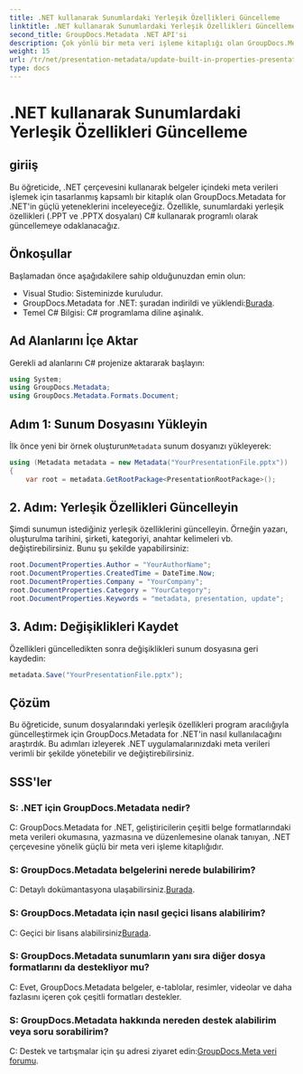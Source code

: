 ```yaml
---
title: .NET kullanarak Sunumlardaki Yerleşik Özellikleri Güncelleme
linktitle: .NET kullanarak Sunumlardaki Yerleşik Özellikleri Güncelleme
second_title: GroupDocs.Metadata .NET API'si
description: Çok yönlü bir meta veri işleme kitaplığı olan GroupDocs.Metadata ile .NET kullanarak sunumlardaki yerleşik özellikleri nasıl güncelleyeceğinizi öğrenin.
weight: 15
url: /tr/net/presentation-metadata/update-built-in-properties-presentations/
type: docs
---
```

# .NET kullanarak Sunumlardaki Yerleşik Özellikleri Güncelleme

## giriiş
Bu öğreticide, .NET çerçevesini kullanarak belgeler içindeki meta verileri işlemek için tasarlanmış kapsamlı bir kitaplık olan GroupDocs.Metadata for .NET'in güçlü yeteneklerini inceleyeceğiz. Özellikle, sunumlardaki yerleşik özellikleri (.PPT ve .PPTX dosyaları) C# kullanarak programlı olarak güncellemeye odaklanacağız.
## Önkoşullar
Başlamadan önce aşağıdakilere sahip olduğunuzdan emin olun:
- Visual Studio: Sisteminizde kuruludur.
-  GroupDocs.Metadata for .NET: şuradan indirildi ve yüklendi:[Burada](https://releases.groupdocs.com/metadata/net/).
- Temel C# Bilgisi: C# programlama diline aşinalık.

## Ad Alanlarını İçe Aktar
Gerekli ad alanlarını C# projenize aktararak başlayın:
```csharp
using System;
using GroupDocs.Metadata;
using GroupDocs.Metadata.Formats.Document;
```
## Adım 1: Sunum Dosyasını Yükleyin
 İlk önce yeni bir örnek oluşturun`Metadata` sunum dosyanızı yükleyerek:
```csharp
using (Metadata metadata = new Metadata("YourPresentationFile.pptx"))
{
    var root = metadata.GetRootPackage<PresentationRootPackage>();
```
## 2. Adım: Yerleşik Özellikleri Güncelleyin
Şimdi sunumun istediğiniz yerleşik özelliklerini güncelleyin. Örneğin yazarı, oluşturulma tarihini, şirketi, kategoriyi, anahtar kelimeleri vb. değiştirebilirsiniz. Bunu şu şekilde yapabilirsiniz:
```csharp
root.DocumentProperties.Author = "YourAuthorName";
root.DocumentProperties.CreatedTime = DateTime.Now;
root.DocumentProperties.Company = "YourCompany";
root.DocumentProperties.Category = "YourCategory";
root.DocumentProperties.Keywords = "metadata, presentation, update";
```
## 3. Adım: Değişiklikleri Kaydet
Özellikleri güncelledikten sonra değişiklikleri sunum dosyasına geri kaydedin:
```csharp
metadata.Save("YourPresentationFile.pptx");
```

## Çözüm
Bu öğreticide, sunum dosyalarındaki yerleşik özellikleri program aracılığıyla güncelleştirmek için GroupDocs.Metadata for .NET'in nasıl kullanılacağını araştırdık. Bu adımları izleyerek .NET uygulamalarınızdaki meta verileri verimli bir şekilde yönetebilir ve değiştirebilirsiniz.

## SSS'ler
### S: .NET için GroupDocs.Metadata nedir?
C: GroupDocs.Metadata for .NET, geliştiricilerin çeşitli belge formatlarındaki meta verileri okumasına, yazmasına ve düzenlemesine olanak tanıyan, .NET çerçevesine yönelik güçlü bir meta veri işleme kitaplığıdır.
### S: GroupDocs.Metadata belgelerini nerede bulabilirim?
 C: Detaylı dokümantasyona ulaşabilirsiniz.[Burada](https://tutorials.groupdocs.com/metadata/net/).
### S: GroupDocs.Metadata için nasıl geçici lisans alabilirim?
 C: Geçici bir lisans alabilirsiniz[Burada](https://purchase.groupdocs.com/temporary-license/).
### S: GroupDocs.Metadata sunumların yanı sıra diğer dosya formatlarını da destekliyor mu?
C: Evet, GroupDocs.Metadata belgeler, e-tablolar, resimler, videolar ve daha fazlasını içeren çok çeşitli formatları destekler.
### S: GroupDocs.Metadata hakkında nereden destek alabilirim veya soru sorabilirim?
 C: Destek ve tartışmalar için şu adresi ziyaret edin:[GroupDocs.Meta veri forumu](https://forum.groupdocs.com/c/metadata/14).